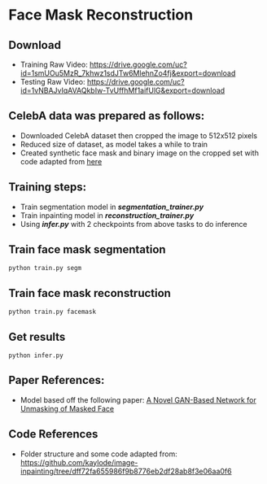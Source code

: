 # Face Mask Reconstruction

## Download
- Training Raw Video: https://drive.google.com/uc?id=1smUOu5MzR_7khwz1sdJTw6MlehnZo4fj&export=download
- Testing Raw Video: https://drive.google.com/uc?id=1vNBAJvIqAVAQkbIw-TvUffhMf1aifUlG&export=download

## CelebA data was prepared as follows:

  - Downloaded CelebA dataset then cropped the image to 512x512 pixels
  - Reduced size of dataset, as model takes a while to train
  - Created synthetic face mask and binary image on the cropped set with code adapted from [here](https://github.com/aqeelanwar/MaskTheFace) 
  
## Training steps:
- Train segmentation model in ***segmentation_trainer.py***
- Train inpainting model in ***reconstruction_trainer.py***
- Using ***infer.py*** with 2 checkpoints from above tasks to do inference

## Train face mask segmentation

```
python train.py segm
```

## Train face mask reconstruction

```
python train.py facemask
```


## Get results

```
python infer.py
```

## Paper References:
- Model based off the following paper: [A Novel GAN-Based Network for Unmasking of Masked Face](https://ieeexplore.ieee.org/abstract/document/9019697)

## Code References
- Folder structure and some code adapted from: https://github.com/kaylode/image-inpainting/tree/dff72fa655986f9b8776eb2df28ab8f3e06aa0f6
